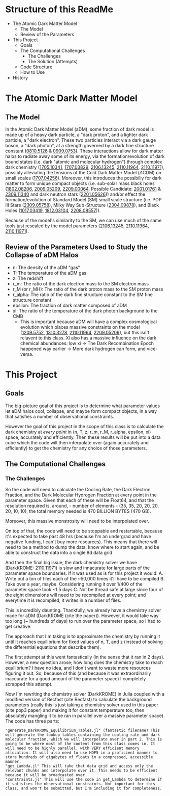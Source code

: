 # Structure of this ReadMe #

- The Atomic Dark Matter Model
  * The Model
  * Review of the Parameters
- This Project
  * Goals
  * The Computational Challenges
     + The Challenges
     + The Solution (Attempts)
  * Code Structure
  * How to Use
- History

# The Atomic Dark Matter Model #
## The Model ##
In the Atomic Dark Matter Model (aDM), some fraction of dark model is made up of a heavy dark particle, a "dark proton", and a lighter dark particle, a "dark electron". These two particles interact via a dark gauge boson, a "dark photon", at a strength governed by a dark fine structure constant ([0810.5126](https://arxiv.org/abs/0810.5126) & [0909.0753](https://arxiv.org/abs/0909.0753)). These interactions allow for dark matter halos to radiate away some of its energy, via the formation/evolution of dark bound states (i.e. dark "atomic and molecular hydrogen") through complex dark chemistry ([1705.10341](https://arxiv.org/abs/1705.10341), [1707.03829](https://arxiv.org/abs/1707.03829), [2106.13245](https://arxiv.org/abs/2106.13245), [2110.11964](https://arxiv.org/abs/2110.11964), [2110.11971](https://arxiv.org/abs/2110.11971)), possibly alleviating the tensions of the Cold Dark Matter Model ($\Lambda$CDM) on small scales ([1707.04256](https://arxiv.org/abs/1707.04256)). Moreover, this introduces the possibiliy for dark matter to form unique compact objects (i.e. sub-solar mass black holes ([1802.08206](https://arxiv.org/abs/1802.08206), [2009.05209](https://arxiv.org/abs/2009.05209), [2209.00064](https://arxiv.org/abs/2209.00064), Possible Candidate: [2001.01761](https://arxiv.org/abs/2001.01761) & [2309.11340](https://arxiv.org/abs/2309.11340) and dark neutron stars ([2201.05626](https://arxiv.org/abs/2201.05626))) and/or effect the formation/evolution of Standard Model (SM) small scale structure (i.e. POP III Stars ([2309.05758](https://arxiv.org/abs/2309.05758)), Milky Way Sub-Structure ([2304.09878](https://arxiv.org/abs/2304.09878)), and Black Holes ([1017.03419](https://arxiv.org/abs/1017.03419), [1812.03104](https://arxiv.org/abs/1812.03104), [2208.08557](https://arxiv.org/abs/2208.08557))). 

Because of the model's similarity to the SM, we can use much of the same tools just rescaled by the model parameters ([2106.13245](https://arxiv.org/abs/2106.13245), [2110.11964](https://arxiv.org/abs/2110.11964), [2110.11971](https://arxiv.org/abs/2110.11971)).

## Review of the Parameters Used to Study the Collapse of aDM Halos ##
- n: The density of the aDM "gas"
- T: The temperature of the aDM gas
- z: The redshift
- r_m: The ratio of the dark electron mass to the SM electron mass
- r_M (or r_MH): The ratio of the dark proton mass to the SM proton mass
- r_alpha: The ratio of the dark fine structure constant to the SM fine structure constant
- epsilon: The fraction of dark matter composed of aDM
- xi: The ratio of the temperature of the dark photon background to the CMB
   * This is important because aDM will have a complex cosmological evolution which places massive constraints on the model ([1209.5752](https://arxiv.org/abs/12909.57572), [1310.3278](https://arxiv.org/abs/1310.3278), [2110.11964](https://arxiv.org/abs/2110.11964), [2209.05209](https://arxiv.org/abs/2209.05209)), but this isn't relavent to this class. Xi also has a massive influence on the dark chemical abundances: low xi -> The Dark Recombination Epoch happened way earlier -> More dark hydrogen can form, and vice-versa.
 

# This Project #
## Goals ##
The big-picture goal of this project is to determine what parameter values let aDM halos cool, collapse, and maybe form compact objects, in a way that satisfies a number of observational constraints.

However the goal of this project in the scope of this class is to calculate the dark chemistry at _every point_ in (n, T, z, r_m, r_M, r_alpha, epsilon, xi) space, accurately and efficiently. Then these results will be put into a data cube which the code will then interpolate over (again accurately and efficiently) to get the chemistry for any choice of those parameters.

## The Computational Challenges ##
### The Challenges ###
So the code will need to calculate the Cooling Rate, the Dark Electron Fraction, and the Dark Molecular Hydrogen Fraction at every point in the parameter space. Given that each of these will be Float64, and that the resolution required is, around, - number of elements - (35, 35, 20, 20, 20, 20, 10, 10), the total memory needed is 470 BILLION BYTES (470 GB). 

Moreover, this massive monstrosity will need to be interpolated over.

On top of that, the code will need to be stoppable and restartable, because it's expected to take past 48 hrs (because I'm an undergrad and have negative funding, I can't buy more resources). This means that there will need to be a method to dump the data, know where to start again, and be able to construct the data into a single 8d data grid

And then the final big issue, the dark chemistry solver we have (DarkKROME: [2110.11971](https://arxiv.org/abs/2110.11971)) is slow and innacurate for large parts of the parameter space boundaries. If it was used as is for this project it would:
A. Write out a ton of files each of the ~50,000 times it'll have to be compiled
B. Take over a year, maybe. Considering running it over 1/400 of the parameter space took ~1.5 days
C. Not be thread safe at large since four of the eight dimensions will need to be recompiled at every point; and everytime it is recompiled, it writes in a number of files.





















This is incredibly daunting. Thankfully, we already have a chemistry solver made for aDM (DarkKROME (cite the paper)). However, it would take way too long (~ hundreds of days) to run over the parameter space, so I had to get creative.

The approach that I'm taking is to approximate the chemistry by running it until it reaches equilibrium for fixed values of n, T, and z (instead of solving the differential equations that describe them). 

The first attempt at this went fantastically (in the sense that it ran in 2 days). However, a new question arose; how long does the chemistry take to reach equilibrium? I have no idea, and I don't want to waste more resources figuring it out. So, because of this (and because it was extraordinarily inaccurate for a good amount of the parameter space) I completely scrapped this attempt.

Now I'm rewriting the chemistry solver (DarkKROME) in Julia coupled with a modified version of Recfast (cite Recfast) to calculate the background parameters (really this is just taking a chemistry solver used in this paper (cite pop3 paper) and making it for constant temperature too, then absolutely mangling it to be ran in parallel over a massive parameter space). The code has three parts:

    "generate_DarkKROME_Equilibrium_Tables.jl" (fantastic filename) This will generate the lookup tables containing the cooling rate and dark molecular fraction, which we will interpolate over in part 2. This is going to be where most of the content from this class comes in. It will need to be highly parallel, with VERY efficient memory allocation. It will also need to use HDF5 in a proficient manner to store hundreds of gigabytes of floats in a compressed, accessible manner.
    "get_Lambda.jl" This will take that data grid and access only the relevant chunks and interpolate over it. This needs to be efficient because it will be broadcasted over. 
    "constraints.jl" This will use the code in get_Lambda to determine if it satisfies the observational constraints. Not important for this class, and won't be submitted, but I'm including it for completeness.


